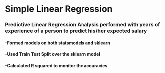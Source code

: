 # Simple Linear Regression
### Predictive Linear Regression Analysis performed with years of experience of a person to predict his/her expected salary
#### -Formed models on both statsmodels and sklearn
#### -Used Train Test Split over the sklearn model
#### -Calculated R squared to monitor the accuracies
